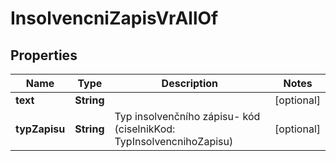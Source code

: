 

# InsolvencniZapisVrAllOf


## Properties

| Name | Type | Description | Notes |
|------------ | ------------- | ------------- | -------------|
|**text** | **String** |  |  [optional] |
|**typZapisu** | **String** | Typ insolvenčního zápisu- kód (ciselnikKod: TypInsolvencnihoZapisu)  |  [optional] |




